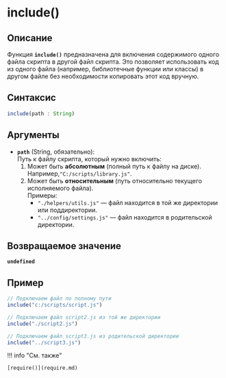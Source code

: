 # include()

## Описание
Функция **`include()`** предназначена для включения содержимого одного файла скрипта в другой файл скрипта. Это позволяет использовать код из одного файла (например, библиотечные функции или классы) в другом файле без необходимости копировать этот код вручную.

## Синтаксис
```javascript
include(path : String)
``` 

## Аргументы
- **`path`** (String, обязательно):  
Путь к файлу скрипта, который нужно включить: 
    1. Может быть **абсолютным** (полный путь к файлу на диске).  
      Например,`"C:/scripts/library.js"`.
    2. Может быть **относительным** (путь относительно текущего исполняемого файла).  
      Примеры:  
          * `"./helpers/utils.js"` — файл находится в той же директории или поддиректории.  
          * `"../config/settings.js"` — файл находится в родительской директории.

## Возвращаемое значение
**`undefined`**

## Пример
``` javascript linenums="1"
// Подключаем файл по полному пути
include("c:/scripts/script.js")

// Подключаем файл script2.js из той же директории
include("./script2.js")

// Подключаем файл script3.js из родительской директории
include("../script3.js")
``` 

!!! info "См. также"

    [require()](require.md)	
